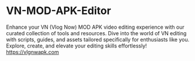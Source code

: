 # VN-MOD-APK-Editor
Enhance your VN (Vlog Now) MOD APK video editing experience with our curated collection of tools and resources. Dive into the world of VN editing with scripts, guides, and assets tailored specifically for enthusiasts like you. Explore, create, and elevate your editing skills effortlessly!
https://vlgnwapk.com

